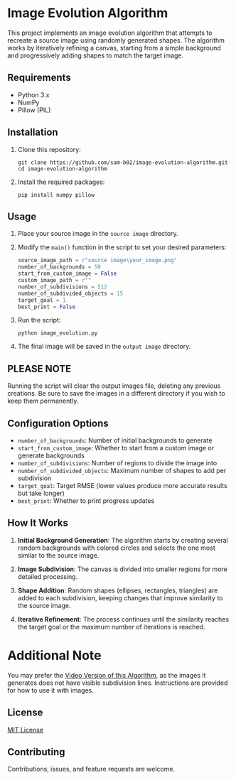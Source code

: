 # Image Evolution Algorithm

This project implements an image evolution algorithm that attempts to recreate a source image using randomly generated shapes. The algorithm works by iteratively refining a canvas, starting from a simple background and progressively adding shapes to match the target image.

## Requirements

- Python 3.x
- NumPy
- Pillow (PIL)

## Installation

1. Clone this repository:
   ```
   git clone https://github.com/sam-b02/image-evolution-algorithm.git
   cd image-evolution-algorithm
   ```

2. Install the required packages:
   ```
   pip install numpy pillow
   ```

## Usage

1. Place your source image in the `source image` directory.

2. Modify the `main()` function in the script to set your desired parameters:

   ```python
   source_image_path = r"source image\your_image.png"
   number_of_backgrounds = 50
   start_from_custom_image = False
   custom_image_path = r""
   number_of_subdivisions = 512
   number_of_subdivided_objects = 15
   target_goal = 1
   best_print = False
   ```
3. Run the script:
   ```
   python image_evolution.py
   ```

4. The final image will be saved in the `output image` directory.

## PLEASE NOTE

Running the script will clear the output images file, deleting any previous creations. Be sure to save the images in a different directory if you wish to keep them permanently.

## Configuration Options

- `number_of_backgrounds`: Number of initial backgrounds to generate
- `start_from_custom_image`: Whether to start from a custom image or generate backgrounds
- `number_of_subdivisions`: Number of regions to divide the image into
- `number_of_subdivided_objects`: Maximum number of shapes to add per subdivision
- `target_goal`: Target RMSE (lower values produce more accurate results but take longer)
- `best_print`: Whether to print progress updates

## How It Works

1. **Initial Background Generation**: The algorithm starts by creating several random backgrounds with colored circles and selects the one most similar to the source image.

2. **Image Subdivision**: The canvas is divided into smaller regions for more detailed processing.

3. **Shape Addition**: Random shapes (ellipses, rectangles, triangles) are added to each subdivision, keeping changes that improve similarity to the source image.

4. **Iterative Refinement**: The process continues until the similarity reaches the target goal or the maximum number of iterations is reached.

# Additional Note

You may prefer the [Video Version of this Algorithm](https://github.com/sam-b02/image-evolution-algorithm/tree/video_evolution), as the images it generates does not have visible subdivision lines. Instructions are provided for how to use it with images.

## License

[MIT License](LICENSE)

## Contributing

Contributions, issues, and feature requests are welcome.
